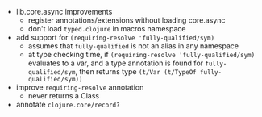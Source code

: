 - lib.core.async improvements
  - register annotations/extensions without loading core.async
  - don't load `typed.clojure`  in macros namespace
- add support for `(requiring-resolve 'fully-qualified/sym)`
  - assumes that `fully-qualified` is not an alias in any namespace
  - at type checking time, if `(requiring-resolve 'fully-qualified/sym)` evaluates
    to a var, and a type annotation is found for `fully-qualified/sym`, then
    returns type `(t/Var (t/TypeOf fully-qualified/sym))`
- improve `requiring-resolve` annotation
  - never returns a Class
- annotate `clojure.core/record?`
